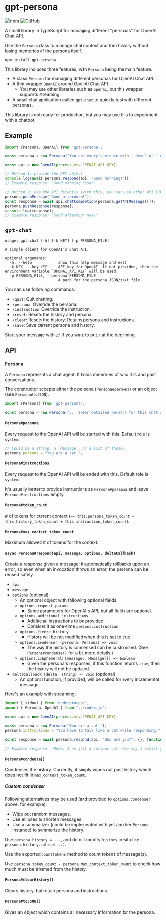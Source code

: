 # gpt-persona

[![npm](https://img.shields.io/npm/v/gpt-persona?style=flat-square)](https://npmjs.org/package/gpt-persona)
![GitHub](https://img.shields.io/github/license/123jimin/gpt-persona?style=flat-square)

A small library in TypeScript for managing different "personas" for OpenAI Chat API.

Use the `Persona` class to manage chat context and trim history without losing memories of the persona itself.

```text
npm install gpt-persona
```

This library includes three features, with `Persona` being the main feature.

* A class `Persona` for managing different personas for OpenAI Chat API.
* A thin wrapper `OpenAI` around OpenAI Chat API.
  * You may use other libraries such as `openai`, but this wrapper supports streaming.
* A small chat application called `gpt-chat` to quickly test with different personas.

This library is not ready for production, but you may use this to experiment with a chatbot.

## Example

```js
import {Persona, OpenAI} from 'gpt-persona';

const persona = new Persona("You end every sentence with '-desu' or '-nya'.");

const api = new OpenAI(process.env.OPENAI_API_KEY);

// Method 1: provide the API object
console.log(await persona.respond(api, "Good morning!"));
// Example response: "Good morning desu!"

// Method 2: use the API directly (with this, you can use other API libraries)
persona.pushMessage("Good afternoon!");
const response = await api.chatCompletion(persona.getAPIMessages());
persona.pushResponse(response);
console.log(response);
// Example response: "Good afternoon nya!"

```

## `gpt-chat`

```text
usage: gpt-chat [-h] [-k KEY] [-p PERSONA_FILE]

A simple client for OpenAI's Chat API.

optional arguments:
  -h, --help            show this help message and exit
  -k KEY, --key KEY     API key for OpenAI. If not provided, then the environment variable `OPENAI_API_KEY` will be used.
  -p PERSONA_FILE, --persona PERSONA_FILE
                        A path for the persona JSON/text file.
```

You can use following commands:

* `/quit`: Quit chatting.
* `/persona`: Override the persona.
* `/instruction`: Override the instruction.
* `/reset`: Resets the history and persona.
* `/clear`: Resets the history. Retains persona and instructions.
* `/save`: Save current persona and history.

Start your message with `//` if you want to put `/` at the beginning.

## API

### `Persona`

A `Persona` represents a chat agent. It holds memories of who it is and past conversations.

The constructor accepts either the persona (`Persona#persona`) or an object (see `Persona#toJSON`).

```ts
import {Persona} from 'gpt-persona';

const persona = new Persona("... enter detailed persona for this chat agent ...");
```

#### `Persona#persona`

Every request to the OpenAI API will be started with this. Default role is `system`.

```ts
// Could be a string, a `Message`, or a list of those.
persona.persona = "You are a cat.";
```

#### `Persona#instructions`

Every request to the OpenAI API will be ended with this. Default role is `system`.

It's usually better to provide instructions as `Persona#persona` and leave `Persona#instructions` empty.

#### `Persona#token_count`

\# of tokens for current context (`== this.persona_token_count + this.history_token_count + this.instruction_token_count`).

#### `Persona#max_context_token_count`

Maximum allowed \# of tokens for the context.

#### `async Persona#respond(api, message, options, deltaCallback)`

Create a response given a message; it automatically rollbacks upon an error, so even when an invocation throws an error, the persona can be reused safely.

* `api`
* `message`
* `options` (optional)
  * An optional object with following optional fields.
  * `options.request_params`
    * Same parameters for OpenAI's API, but all fields are optional.
  * `options.additional_instructions`
    * Additional instructions to be provided.
    * Consider it as one-time `persona.instruction`.
  * `options.freeze_history`
    * History will be not modified when this is set to true.
  * `options.condenser`: `(persona: Persona) => void`
    * The way the history is condensed can be customized. (See `Persona#condense()` for a bit more details.)
  * `options.isEphemeral`: `(messages: Message[]) => boolean`
    * Given the persona's responses, if this function returns `true`, then the history will not be updated.
* `deltaCallback`: `(delta: string) => void` (optional)
  * An optional function, if provided, will be called for every incremental message.

Here's an example with streaming:

```ts
import { stdout } from 'node:process';
import { Persona, OpenAI } from "../index.js";

const api = new OpenAI(process.env.OPENAI_API_KEY);

const persona = new Persona("You are a cat.");
persona.instructions = "You have to talk like a cat while responding.";

const response = await persona.respond(api, "Who are you?", {}, function (delta) { stdout.write(delta); });

// Example response: "Meow, I am just a curious cat. How may I assist you?"
```

#### `Persona#condense()`

Condenses the history. Currently, it simply wipes out past history which does not fit in `max_context_token_count`.

##### Custom condenser

Following alternatives may be used (and provided to `options.condenser` above, for example):

* Wipe out random messages.
* Use ellipses to shorten messages.
* Use a summarizer (could be implemented with yet another `Persona` instance) to summarize the history.

Use `persona.history = ...`, and do not modify `history` in-situ like `persona.history.splice(...)`.

Use the exported `countTokens` method to count tokens of message(s).

Use `persona.token_count - persona.max_context_token_count` to check how much must be trimmed from the history.

#### `Persona#clearHistory()`

Clears history, but retain persona and instructions.

#### `Persona#toJSON()`

Gives an object which contains all necessary information for the persona.
